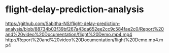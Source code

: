 # flight-delay-prediction-analysis
https://github.com/Sabitha-NS/flight-delay-prediction-analysis/blob/88734b03f39bf267a43da652ee2cc9c584fae2c0/Report%20and%20video%20Documentation/flight%20Demo.mp4.mp4
http://Report%20and%20video%20Documentation/flight%20Demo.mp4.mp4
